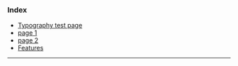 
### Index

- [Typography test page](/test)
- [page 1](/page1.md)
- [page 2](/page2)
- [Features](/features)

---

